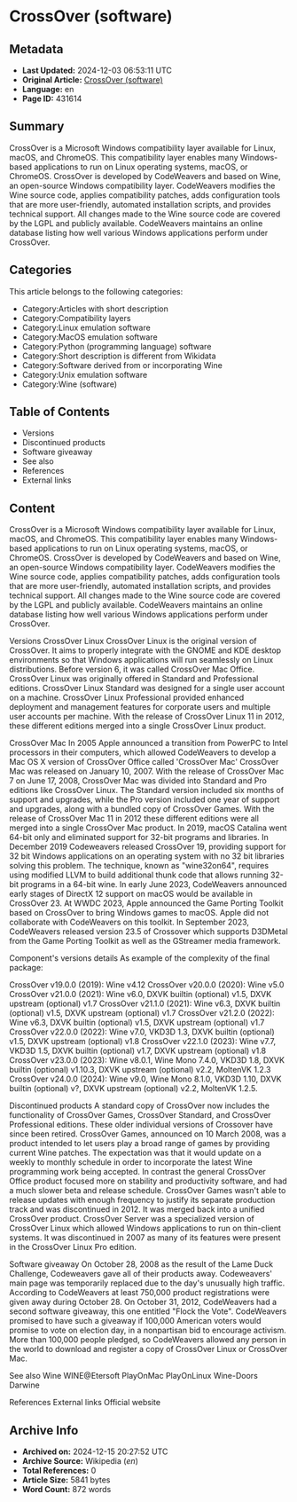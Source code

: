 # CrossOver (software)

## Metadata
- **Last Updated:** 2024-12-03 06:53:11 UTC
- **Original Article:** [CrossOver (software)](https://en.wikipedia.org/wiki/CrossOver_(software))
- **Language:** en
- **Page ID:** 431614

## Summary
CrossOver is a Microsoft Windows compatibility layer available for Linux, macOS, and ChromeOS. This compatibility layer enables many Windows-based applications to run on Linux operating systems, macOS, or ChromeOS.
CrossOver is developed by CodeWeavers and based on Wine, an open-source Windows compatibility layer. CodeWeavers modifies the Wine source code, applies compatibility patches, adds configuration tools that are more user-friendly, automated installation scripts, and provides technical support. All changes made to the Wine source code are covered by the LGPL and publicly available. CodeWeavers maintains an online database listing how well various Windows applications perform under CrossOver.

## Categories
This article belongs to the following categories:

- Category:Articles with short description
- Category:Compatibility layers
- Category:Linux emulation software
- Category:MacOS emulation software
- Category:Python (programming language) software
- Category:Short description is different from Wikidata
- Category:Software derived from or incorporating Wine
- Category:Unix emulation software
- Category:Wine (software)

## Table of Contents

- Versions
- Discontinued products
- Software giveaway
- See also
- References
- External links

## Content

CrossOver is a Microsoft Windows compatibility layer available for Linux, macOS, and ChromeOS. This compatibility layer enables many Windows-based applications to run on Linux operating systems, macOS, or ChromeOS.
CrossOver is developed by CodeWeavers and based on Wine, an open-source Windows compatibility layer. CodeWeavers modifies the Wine source code, applies compatibility patches, adds configuration tools that are more user-friendly, automated installation scripts, and provides technical support. All changes made to the Wine source code are covered by the LGPL and publicly available. CodeWeavers maintains an online database listing how well various Windows applications perform under CrossOver.

Versions
CrossOver Linux
CrossOver Linux is the original version of CrossOver. It aims to properly integrate with the GNOME and KDE desktop environments so that Windows applications will run seamlessly on Linux distributions. Before version 6, it was called CrossOver Mac Office. CrossOver Linux was originally offered in Standard and Professional editions. CrossOver Linux Standard was designed for a single user account on a machine. CrossOver Linux Professional provided enhanced deployment and management features for corporate users and multiple user accounts per machine. With the release of CrossOver Linux 11 in 2012, these different editions merged into a single CrossOver Linux product.

CrossOver Mac
In 2005 Apple announced a transition from PowerPC to Intel processors in their computers, which allowed CodeWeavers to develop a Mac OS X version of CrossOver Office called 'CrossOver Mac'
CrossOver Mac was released on January 10, 2007. With the release of CrossOver Mac 7 on June 17, 2008, CrossOver Mac was divided into Standard and Pro editions like CrossOver Linux. The Standard version included six months of support and upgrades, while the Pro version included one year of support and upgrades, along with a bundled copy of CrossOver Games. With the release of CrossOver Mac 11 in 2012 these different editions were all merged into a single CrossOver Mac product.
In 2019, macOS Catalina went 64-bit only and eliminated support for 32-bit programs and libraries. In December 2019 Codeweavers released CrossOver 19, providing support for 32 bit Windows applications on an operating system with no 32 bit libraries solving this problem. The technique, known as "wine32on64", requires using modified LLVM to build additional thunk code that allows running 32-bit programs in a 64-bit wine.
In early June 2023, CodeWeavers announced early stages of DirectX 12 support on macOS would be available in CrossOver 23. At WWDC 2023, Apple announced the Game Porting Toolkit based on CrossOver to bring Windows games to macOS. Apple did not collaborate with CodeWeavers on this toolkit. In September 2023, CodeWeavers released version 23.5 of Crossover which supports D3DMetal from the Game Porting Toolkit as well as the GStreamer media framework.

Component's versions details
As example of the complexity of the final package:

CrossOver v19.0.0 (2019): Wine v4.12
CrossOver v20.0.0 (2020): Wine v5.0
CrossOver v21.0.0 (2021): Wine v6.0, DXVK builtin (optional) v1.5, DXVK upstream (optional) v1.7
CrossOver v21.1.0 (2021): Wine v6.3, DXVK builtin (optional) v1.5, DXVK upstream (optional) v1.7
CrossOver v21.2.0 (2022): Wine v6.3, DXVK builtin (optional) v1.5, DXVK upstream (optional) v1.7
CrossOver v22.0.0 (2022): Wine v7.0, VKD3D 1.3, DXVK builtin (optional) v1.5, DXVK upstream (optional) v1.8
CrossOver v22.1.0 (2023): Wine v7.7, VKD3D 1.5, DXVK builtin (optional) v1.7, DXVK upstream (optional) v1.8
CrossOver v23.0.0 (2023): Wine v8.0.1, Wine Mono 7.4.0, VKD3D 1.8, DXVK builtin (optional) v1.10.3, DXVK upstream (optional) v2.2, MoltenVK 1.2.3
CrossOver v24.0.0 (2024): Wine v9.0, Wine Mono 8.1.0, VKD3D 1.10, DXVK builtin (optional) v?, DXVK upstream (optional) v2.2, MoltenVK 1.2.5.

Discontinued products
A standard copy of CrossOver now includes the functionality of CrossOver Games, CrossOver Standard, and CrossOver Professional editions. These older individual versions of Crossover have since been retired.
CrossOver Games, announced on 10 March 2008, was a product intended to let users play a broad range of games by providing current Wine patches. The expectation was that it would update on a weekly to monthly schedule in order to incorporate the latest Wine programming work being accepted. In contrast the general CrossOver Office product focused more on stability and productivity software, and had a much slower beta and release schedule. CrossOver Games wasn't able to release updates with enough frequency to justify its separate production track and was discontinued in 2012. It was merged back into a unified CrossOver product.
CrossOver Server was a specialized version of CrossOver Linux which allowed Windows applications to run on thin-client systems. It was discontinued in 2007 as many of its features were present in the CrossOver Linux Pro edition.

Software giveaway
On October 28, 2008 as the result of the Lame Duck Challenge, Codeweavers gave all of their products away. Codeweavers' main page was temporarily replaced due to the day's unusually high traffic. According to CodeWeavers at least 750,000 product registrations were given away during October 28.
On October 31, 2012, CodeWeavers had a second software giveaway, this one entitled "Flock the Vote". CodeWeavers promised to have such a giveaway if 100,000 American voters would promise to vote on election day, in a nonpartisan bid to encourage activism. More than 100,000 people pledged, so CodeWeavers allowed any person in the world to download and register a copy of CrossOver Linux or CrossOver Mac.

See also
Wine
WINE@Etersoft
PlayOnMac
PlayOnLinux
Wine-Doors
Darwine

References
External links
Official website

## Archive Info
- **Archived on:** 2024-12-15 20:27:52 UTC
- **Archive Source:** Wikipedia (_en_)
- **Total References:** 0
- **Article Size:** 5841 bytes
- **Word Count:** 872 words
